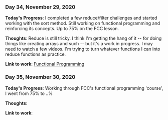 ### Day 34, November 29, 2020

**Today's Progress**: I completed a few reduce/filter challenges and started working with the sort method. Still working on functional programming and reinforcing its concepts. Up to 75% on the FCC lesson.

**Thoughts**: Reduce is still tricky. I think I'm getting the hang of it -- for doing things like creating arrays and such -- but it's a work in progress. I may need to watch a few videos. I'm trying to turn whatever functions I can into reduce functions as practice.

**Link to work**: [Functional Programming](https://github.com/jdemarc/100-days-of-code/tree/main/fun-prog/)

### Day 35, November 30, 2020

**Today's Progress**: Working through FCC's functional programming 'course', I went from 75% to ..%

**Thoughts**: 

**Link to work**: 